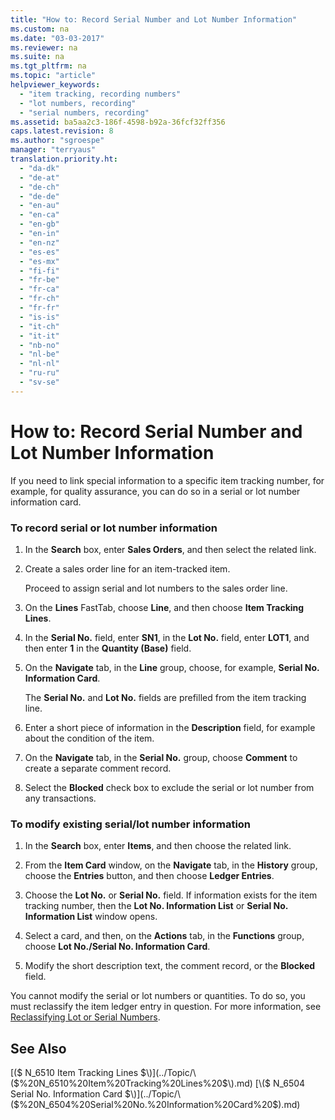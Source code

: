 ```yaml
---
title: "How to: Record Serial Number and Lot Number Information"
ms.custom: na
ms.date: "03-03-2017"
ms.reviewer: na
ms.suite: na
ms.tgt_pltfrm: na
ms.topic: "article"
helpviewer_keywords: 
  - "item tracking, recording numbers"
  - "lot numbers, recording"
  - "serial numbers, recording"
ms.assetid: ba5aa2c3-186f-4598-b92a-36fcf32ff356
caps.latest.revision: 8
ms.author: "sgroespe"
manager: "terryaus"
translation.priority.ht: 
  - "da-dk"
  - "de-at"
  - "de-ch"
  - "de-de"
  - "en-au"
  - "en-ca"
  - "en-gb"
  - "en-in"
  - "en-nz"
  - "es-es"
  - "es-mx"
  - "fi-fi"
  - "fr-be"
  - "fr-ca"
  - "fr-ch"
  - "fr-fr"
  - "is-is"
  - "it-ch"
  - "it-it"
  - "nb-no"
  - "nl-be"
  - "nl-nl"
  - "ru-ru"
  - "sv-se"
---
```

# How to: Record Serial Number and Lot Number Information
If you need to link special information to a specific item tracking number, for example, for quality assurance, you can do so in a serial or lot number information card.  
  
### To record serial or lot number information  
  
1.  In the **Search** box, enter **Sales Orders**, and then select the related link.  
  
2.  Create a sales order line for an item\-tracked item.  
  
     Proceed to assign serial and lot numbers to the sales order line.  
  
3.  On the **Lines** FastTab, choose **Line**, and then choose **Item Tracking Lines**.  
  
4.  In the **Serial No.** field, enter **SN1**, in the **Lot No.** field, enter **LOT1**, and then enter **1** in the **Quantity \(Base\)** field.  
  
5.  On the **Navigate** tab, in the **Line** group, choose, for example, **Serial No. Information Card**.  
  
     The **Serial No.** and **Lot No.** fields are prefilled from the item tracking line.  
  
6.  Enter a short piece of information in the **Description** field, for example about the condition of the item.  
  
7.  On the **Navigate** tab, in the **Serial No.** group, choose **Comment** to create a separate comment record.  
  
8.  Select the **Blocked** check box to exclude the serial or lot number from any transactions.  
  
### To modify existing serial\/lot number information  
  
1.  In the **Search** box, enter **Items**, and then choose the related link.  
  
2.  From the **Item Card** window, on the **Navigate** tab, in the **History** group, choose the **Entries** button, and then choose **Ledger Entries**.  
  
3.  Choose the **Lot No.** or **Serial No.** field. If information exists for the item tracking number, then the **Lot No. Information List** or **Serial No. Information List** window opens.  
  
4.  Select a card, and then, on the **Actions** tab, in the **Functions** group, choose **Lot No.\/Serial No. Information Card**.  
  
5.  Modify the short description text, the comment record, or the **Blocked** field.  
  
 You cannot modify the serial or lot numbers or quantities. To do so, you must reclassify the item ledger entry in question. For more information, see [Reclassifying Lot or Serial Numbers](../DesignAndEngineering/how-to-reclassify-lot-numbers-and-serial-numbers.md).  
  
## See Also  
 [\($ N\_6510 Item Tracking Lines $\)](../Topic/\($%20N_6510%20Item%20Tracking%20Lines%20$\).md)   
 [\($ N\_6504 Serial No. Information Card $\)](../Topic/\($%20N_6504%20Serial%20No.%20Information%20Card%20$\).md)